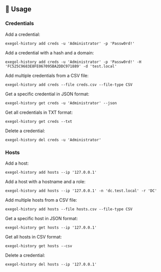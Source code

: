 ## 📖 Usage

### Credentials
Add a credential:
```
exegol-history add creds -u 'Administrator' -p 'Passw0rd!'
```

Add a credential with a hash and a domain:
```
exegol-history add creds -u 'Administrator' -p 'Passw0rd!' -H 'FC525C9683E8FE067095BA2DDC971889' -d 'test.local'
```

Add multiple credentials from a CSV file:
```
exegol-history add creds --file creds.csv --file-type CSV
```

Get a specific credential in JSON format:
```
exegol-history get creds -u 'Administrator' --json
```

Get all credentials in TXT format:
```
exegol-history get creds --txt
```

Delete a credential:
```
exegol-history del creds -u 'Administrator'
```

### Hosts
Add a host:
```
exegol-history add hosts --ip '127.0.0.1'
```

Add a host with a hostname and a role:
```
exegol-history add hosts --ip '127.0.0.1' -n 'dc.test.local' -r 'DC'
```

Add multiple hosts from a CSV file:
```
exegol-history add hosts --file hosts.csv --file-type CSV
```

Get a specific host in JSON format:
```
exegol-history get hosts --ip '127.0.0.1'
```

Get all hosts in CSV format:
```
exegol-history get hosts --csv
```

Delete a credential:
```
exegol-history del hosts --ip '127.0.0.1'
```